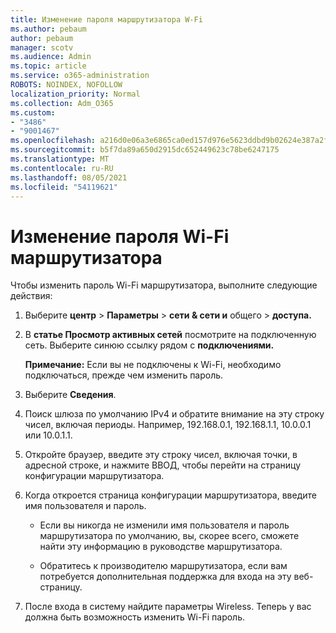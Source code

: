```yaml
---
title: Изменение пароля маршрутизатора W-Fi
ms.author: pebaum
author: pebaum
manager: scotv
ms.audience: Admin
ms.topic: article
ms.service: o365-administration
ROBOTS: NOINDEX, NOFOLLOW
localization_priority: Normal
ms.collection: Adm_O365
ms.custom:
- "3486"
- "9001467"
ms.openlocfilehash: a216d0e06a3e6865ca0ed157d976e5623ddbd9b02624e387a2f9755315f913bd
ms.sourcegitcommit: b5f7da89a650d2915dc652449623c78be6247175
ms.translationtype: MT
ms.contentlocale: ru-RU
ms.lasthandoff: 08/05/2021
ms.locfileid: "54119621"
---
```

# <a name="change-your-wi-fi-router-password"></a>Изменение пароля Wi-Fi маршрутизатора

Чтобы изменить пароль Wi-Fi маршрутизатора, выполните следующие действия:

1. Выберите **центр**  >  **Параметры**  >  **сети & сети и** общего  >  **доступа.**

2. В **статье Просмотр активных сетей** посмотрите на подключенную сеть. Выберите синюю ссылку рядом с **подключениями.**<br>

   **Примечание:** Если вы не подключены к Wi-Fi, необходимо подключаться, прежде чем изменить пароль.

3. Выберите **Сведения**.

4. Поиск шлюза по умолчанию IPv4 и обратите внимание на эту строку чисел, включая периоды. Например, 192.168.0.1, 192.168.1.1, 10.0.0.1 или 10.0.1.1.

5. Откройте браузер, введите эту строку чисел, включая точки, в адресной строке, и нажмите ВВОД, чтобы перейти на страницу конфигурации маршрутизатора.

6. Когда откроется страница конфигурации маршрутизатора, введите имя пользователя и пароль.<br>
   - Если вы никогда не изменили имя пользователя и пароль маршрутизатора по умолчанию, вы, скорее всего, сможете найти эту информацию в руководстве маршрутизатора.

   - Обратитесь к производителю маршрутизатора, если вам потребуется дополнительная поддержка для входа на эту веб-страницу.

7. После входа в систему найдите параметры Wireless. Теперь у вас должна быть возможность изменить Wi-Fi пароль.
